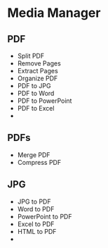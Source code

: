 # Media Manager

## PDF

- Split PDF
- Remove Pages
- Extract Pages
- Organize PDF
- PDF to JPG
- PDF to Word
- PDF to PowerPoint
- PDF to Excel
- 

## PDFs

- Merge PDF
- Compress PDF

## JPG

- JPG to PDF
- Word to PDF
- PowerPoint to PDF
- Excel to PDF
- HTML to PDF
- 